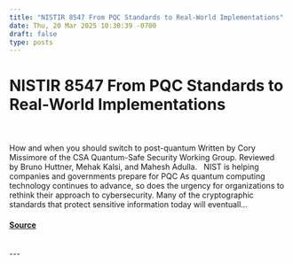 ```yaml
---
title: "NISTIR 8547 From PQC Standards to Real-World Implementations"
date: Thu, 20 Mar 2025 10:30:39 -0700
draft: false
type: posts
---
```

# NISTIR 8547 From PQC Standards to Real-World Implementations

<br/>

<br/>
How and when you should switch to post-quantum Written by Cory Missimore of the CSA Quantum-Safe Security Working Group. Reviewed by Bruno Huttner, Mehak Kalsi, and Mahesh Adulla.   NIST is helping companies and governments prepare for PQC As quantum computing technology continues to advance, so does the urgency for organizations to rethink their approach to cybersecurity. Many of the cryptographic standards that protect sensitive information today will eventuall...

#### [Source](https://cloudsecurityalliance.org/articles/nistir-8547-from-pqc-standards-to-real-world-implementations)

<br/>
---

